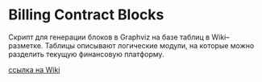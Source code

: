 # Billing Contract Blocks

Скрипт для генерации блоков в Graphviz на базе таблиц в Wiki–разметке. Таблицы описывают логические модули, на которые можно разделить текущую финансовую платформу.

[ссылка на Wiki](https://wiki.yandex-team.ru/users/inikifor/easymoney/newaccountingarch/thecode/demo/)